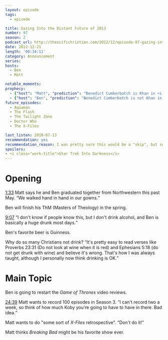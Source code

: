 ```yaml
---
layout: episode
tags:
  - episode

title: Gazing Into the Distant Future of 2013
number: 97
season: 2
podcast_url: http://thescifichristian.com/2012/12/episode-97-gazing-into-the-distant-future-of-2013/
date: 2012-12-21
length: '00:34:11'
category: Announcement
series: 
hosts:
  - Ben
  - Matt

notable_moments:
prophecy: 
  - {"host": "Matt", "prediction": "Benedict Cumberbatch is Khan in <i class='work-title'>Star Trek Into Darkness</i>", "veracity": true, "comments": ""}
  - {"host": "Ben", "prediction": "Benedict Cumberbatch is not Khan in <i class='work-title'>Star Trek Into Darkness</i>", "veracity": false, "comments": ""}
future_episodes: 
  - Aquaman
  - The Flash
  - The Twilight Zone
  - Doctor Who
  - The X-Files 

last_listen: 2018-07-13 
recommendation: yes
recommendation_reason: I was pretty sure this would be a "skip", but sometimes the best episodes are when Ben and Matt just talk about higher education, beer, and the first plans for what became the most painful series of the show. 
spoilers: 
- <i class="work-title">Star Trek Into Darkness</i>
---
```

# Opening
<div class="quote">
  <a class="timestamp tag is-medium is-rounded is-primary" href="http://thescifichristian.com/2012/12/episode-97-gazing-into-the-distant-future-of-2013/#t=00:01:33">1:33</a>
  <span class="quote-context is-size-6">Matt says he and Ben graduated together from Northwestern this past May.</span>
  <q class="ben">We walked hand in hand in our gowns.</q>
</div>

Ben will finish his ThM (Masters of Theology) in the spring.

<div class="quote">
  <a class="timestamp tag is-medium is-rounded is-primary" href="http://thescifichristian.com/2012/12/episode-97-gazing-into-the-distant-future-of-2013/#t=00:09:07">9:07</a>
  <span class="quote-context is-size-6"></span>
  <q class="matt">I don't know if people know this, but I don't drink alcohol, and Ben is basically a huge drunk most days.</q>
</div>

Ben's favorite beer is Guinness.

Why do so many Christians not drink?
<q class="archivist inline">It's pretty easy to read verses like Proverbs 23:31 (Do not look at wine when it is red) and Ephesians 5:18 (do not get drunk with wine) and believe it's wrong. That's how I was always taught, although I personally now think drinking is OK.</q>



# Main Topic
Ben is going to restart the <i class="work-title">Game of Thrones</i> video reviews.

<div class="quote">
  <a class="timestamp tag is-medium is-rounded is-primary" href="http://thescifichristian.com/2012/12/episode-97-gazing-into-the-distant-future-of-2013/#t=00:24:39">24:39</a>
  <span class="quote-context is-size-6">Matt wants to record 100 episodes in Season 3.</span>
  <q class="ben">I can't record two a week, so think of how much Koby you're going to have to have in there. Bad idea.</q>
</div>

Matt wants to do "some sort of <i class="work-title">X-Files</i> retrospective". <q class="archivist inline">Don't do it!</q>


Matt thinks <i class="work-title">Breaking Bad</i> might be his favorite show ever.